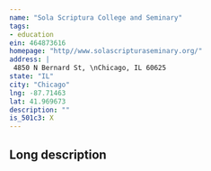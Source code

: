 ```yaml
---
name: "Sola Scriptura College and Seminary"
tags:
- education
ein: 464873616
homepage: "http//www.solascripturaseminary.org/"
address: |
 4850 N Bernard St, \nChicago, IL 60625
state: "IL"
city: "Chicago"
lng: -87.71463
lat: 41.969673
description: ""
is_501c3: X
---
```


## Long description



